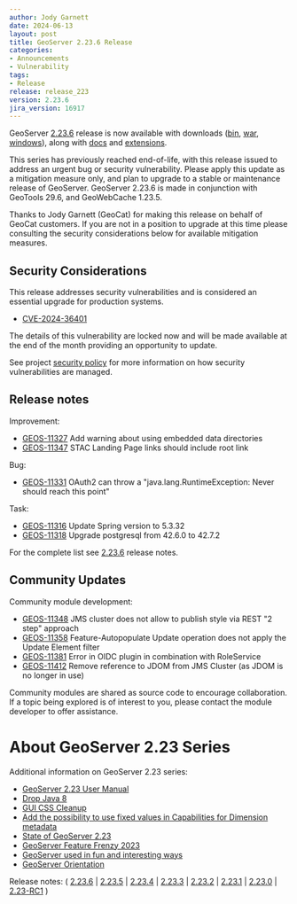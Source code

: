 ```yaml
---
author: Jody Garnett
date: 2024-06-13
layout: post
title: GeoServer 2.23.6 Release
categories:
- Announcements
- Vulnerability
tags:
- Release
release: release_223
version: 2.23.6
jira_version: 16917
--- 
```


GeoServer [2.23.6](/release/2.23.6/) release is now available
with downloads
([bin](https://sourceforge.net/projects/geoserver/files/GeoServer/2.23.6/geoserver-2.23.6-bin.zip/download),
[war](https://sourceforge.net/projects/geoserver/files/GeoServer/2.23.6/geoserver-2.23.6-war.zip/download),
[windows](https://sourceforge.net/projects/geoserver/files/GeoServer/2.23.6/GeoServer-2.23.6-winsetup.exe/download)), along with 
[docs](https://sourceforge.net/projects/geoserver/files/GeoServer/2.23.6/geoserver-2.23.6-htmldoc.zip/download) and
[extensions](https://sourceforge.net/projects/geoserver/files/GeoServer/2.23.6/extensions/).

This series has previously reached end-of-life, with this release issued to address an urgent bug or security vulnerability. Please apply this update as a mitigation measure only, and plan to upgrade to a stable or maintenance release of GeoServer.
GeoServer 2.23.6 is made in conjunction with GeoTools 29.6, and GeoWebCache 1.23.5.

Thanks to Jody Garnett (GeoCat) for making this release on behalf of GeoCat customers. If you are not in a position to upgrade at this time please consulting the security considerations below for available mitigation measures.

## Security Considerations

This release addresses security vulnerabilities and is considered an essential upgrade for production systems.

* [CVE-2024-36401](https://github.com/geoserver/geoserver/security/advisories/GHSA-6jj6-gm7p-fcvv)

The details of this vulnerability are locked now and will be made available at the end of the month providing an opportunity to update.

See project [security policy](https://github.com/geoserver/geoserver/blob/main/SECURITY.md) for more information on how security vulnerabilities are managed.

## Release notes

Improvement:

* [GEOS-11327](https://osgeo-org.atlassian.net/browse/GEOS-11327) Add warning about using embedded data directories
* [GEOS-11347](https://osgeo-org.atlassian.net/browse/GEOS-11347) STAC Landing Page links should include root link

Bug:

* [GEOS-11331](https://osgeo-org.atlassian.net/browse/GEOS-11331) OAuth2 can throw a "java.lang.RuntimeException: Never should reach this point"

Task:

* [GEOS-11316](https://osgeo-org.atlassian.net/browse/GEOS-11316) Update Spring version to 5.3.32
* [GEOS-11318](https://osgeo-org.atlassian.net/browse/GEOS-11318) Upgrade postgresql from 42.6.0 to 42.7.2

For the complete list see [2.23.6](https://github.com/geoserver/geoserver/releases/tag/2.23.6) release notes.

## Community Updates

Community module development:

* [GEOS-11348](https://osgeo-org.atlassian.net/browse/GEOS-11348) JMS cluster does not allow to publish style via REST "2 step" approach
* [GEOS-11358](https://osgeo-org.atlassian.net/browse/GEOS-11358) Feature-Autopopulate Update operation does not apply the Update Element filter
* [GEOS-11381](https://osgeo-org.atlassian.net/browse/GEOS-11381) Error in OIDC plugin in combination with RoleService
* [GEOS-11412](https://osgeo-org.atlassian.net/browse/GEOS-11412) Remove reference to JDOM from JMS Cluster (as JDOM is no longer in use)

Community modules are shared as source code to encourage collaboration. If a topic being explored is of interest to you, please contact the module developer to offer assistance. 

# About GeoServer 2.23 Series

Additional information on GeoServer 2.23 series:

* [GeoServer 2.23 User Manual](https://docs.geoserver.org/2.23.x/en/user/)
* [Drop Java 8](https://github.com/geoserver/geoserver/wiki/GSIP-215)
* [GUI CSS Cleanup](https://github.com/geoserver/geoserver/wiki/GSIP-213)
* [Add the possibility to use fixed values in Capabilities for Dimension metadata](https://github.com/geoserver/geoserver/wiki/GSIP-208)
* [State of GeoServer 2.23](https://docs.google.com/presentation/d/1nRKIILXWGLMGXZ6thfJgPR9kZ6Wh8Hp1dwZdQGw2YRc/edit?usp=share_link)
* [GeoServer Feature Frenzy 2023](https://docs.google.com/presentation/d/1vE8eCrOyewoH54g8CjuoiO3pxVLToEpuvpoZWmy0wTg/edit?usp=share_link)
* [GeoServer used in fun and interesting ways](https://docs.google.com/presentation/d/1PP2qk7eH8TzAf1tvEWH7Geattd0YFh7ZEDx1_tlrRWY/edit?usp=share_link)
* [GeoServer Orientation](https://docs.google.com/presentation/d/1sh9C4dIkDRnk3quCD1PRYoiJhjI9dqnAdOScJCgQWU8/edit?usp=share_link)

Release notes:
( [2.23.6](https://github.com/geoserver/geoserver/releases/tag/2.23.6)
| [2.23.5](https://github.com/geoserver/geoserver/releases/tag/2.23.5)
| [2.23.4](https://github.com/geoserver/geoserver/releases/tag/2.23.4)
| [2.23.3](https://github.com/geoserver/geoserver/releases/tag/2.23.3)
| [2.23.2](https://github.com/geoserver/geoserver/releases/tag/2.23.2)
| [2.23.1](https://github.com/geoserver/geoserver/releases/tag/2.23.1)
| [2.23.0](https://github.com/geoserver/geoserver/releases/tag/2.23.0)
| [2.23-RC1](https://github.com/geoserver/geoserver/releases/tag/2.23-RC1)
) 

